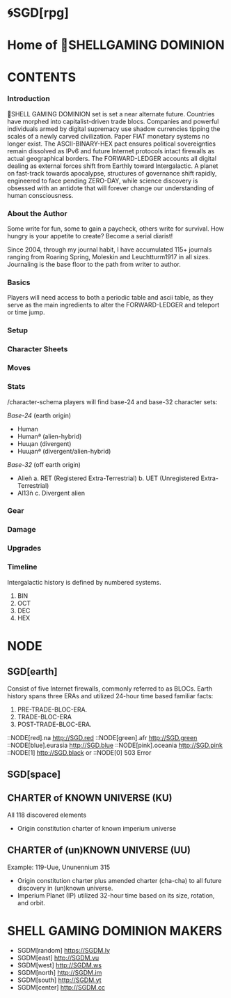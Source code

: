 # 🌀SGD[rpg]
# Home of 🐚SHELLGAMING DOMINION

# CONTENTS

### Introduction
🐚SHELL GAMING DOMINION set is set a near alternate future. Countries have morphed into capitalist-driven trade blocs. Companies and powerful individuals armed by digital supremacy use shadow currencies tipping the scales of a newly carved civilization. Paper FIAT monetary systems no longer exist. The ASCII-BINARY-HEX pact ensures political sovereignties remain dissolved as IPv6 and future Internet protocols intact firewalls as actual geographical borders. The FORWARD-LEDGER accounts all digital dealing as external forces shift from Earthly toward Intergalactic. A planet on fast-track towards apocalypse, structures of governance shift rapidly, engineered to face pending ZERO-DAY, while science discovery is obsessed with an antidote that will forever change our understanding of human consciousness.

### About the Author
Some write for fun, some to gain a paycheck, others write for survival. How hungry is your appetite to create? Become a serial diarist!

Since 2004, through my journal habit, I have accumulated 115+ journals ranging from Roaring Spring, Moleskin and Leuchtturm1917 in all sizes. Journaling is the base floor to the path from writer to author.


### Basics
Players will need access to both a periodic table and ascii table, as they serve as the main ingredients to alter the FORWARD-LEDGER and teleport or time jump. 

### Setup

### Character Sheets

### Moves

### Stats
/character-schema players will find base-24 and base-32 character sets:

*Base-24* (earth origin)
- Human
- Humanª (alien-hybrid)
- Huɰan (divergent)
- Huɰanª (divergent/alien-hybrid)

*Base-32* (off earth origin)
- Alieǹ
a. RET (Registered Extra-Terrestrial)
b. UET (Unregistered Extra-Terrestrial)
- Al13ǹ
c. Divergent alien
### Gear

### Damage

### Upgrades

### Timeline
Intergalactic history is defined by numbered systems. 
1.	BIN
2.	OCT
3.	DEC
4.	HEX


# NODE

## SGD[earth] 

Consist of five Internet firewalls, commonly referred to as BLOCs. Earth history spans three ERAs and utilized 24-hour time based familiar facts:
1.  PRE-TRADE-BLOC-ERA.
2.	TRADE-BLOC-ERA
3.	POST-TRADE-BLOC-ERA.

::NODE[red].na <http://SGD.red>
::NODE[green].afr <http://SGD.green>
::NODE[blue].eurasia <http://SGD.blue>
::NODE[pink].oceania <http://SGD.pink>
::NODE[1] <http://SGD.black> or ::NODE[0] 503 Error

## SGD[space]
## CHARTER of KNOWN UNIVERSE (KU)
All 118 discovered elements
- Origin constitution charter of known imperium universe

## CHARTER of (un)KNOWN UNIVERSE (UU)
Example: 119-Uue, Ununennium 315
- Origin constitution charter plus amended charter (cha-cha) to all future discovery in (un)known universe.
- Imperium Planet (IP) utilized 32-hour time based on its size, rotation, and orbit.

# SHELL GAMING DOMINION MAKERS
- SGDM[random] <https://SGDM.ly>
- SGDM[east] <http://SGDM.vu>
- SGDM[west] <http://SGDM.ws>
- SGDM[north] <http://SGDM.im>
- SGDM[south] <http://SGDM.yt>
- SGDM[center] <http://SGDM.cc>